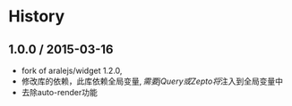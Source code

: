 History
==========

## 1.0.0 / 2015-03-16

*  fork of aralejs/widget 1.2.0,
*  修改库的依赖，此库依赖全局变量$, 需要jQuery或Zepto将$注入到全局变量中
*  去除auto-render功能